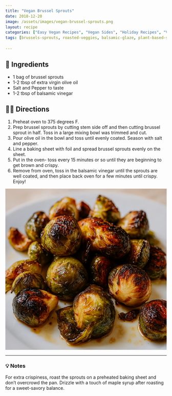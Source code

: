 ```yaml
---
title: "Vegan Brussel Sprouts"
date: 2018-12-20
image: /assets/images/vegan-brussel-sprouts.png
layout: recipe
categories: ["Easy Vegan Recipes", "Vegan Sides", "Holiday Recipes", "Vegetable Dishes"]
tags: [brussels-sprouts, roasted-veggies, balsamic-glaze, plant-based-sides, savory-vegan]

---
```


## 🧾 Ingredients

- 1 bag of brussel sprouts
- 1-2 tbsp of extra virgin olive oil
- Salt and Pepper to taste
- 1-2 tbsp of balsamic vinegar

## 👩‍🍳 Directions

1. Preheat oven to 375 degrees F.
2. Prep brussel sprouts by cutting stem side off and then cutting brussel sprout in half. Toss in a large mixing bowl was trimmed and cut.
3. Pour olive oil in the bowl and toss until evenly coated. Season with salt and pepper.
4. Line a baking sheet with foil and spread brussel sprouts evenly on the sheet.
5. Put in the oven- toss every 15 minutes or so until they are beginning to get brown and crispy.
6. Remove from oven, toss in the balsamic vinegar until the sprouts are well coated, and then place back oven for a few minutes until crispy. Enjoy!

![Brussel Sprouts](/assets/images/vegan-brussel-sprouts.png)

---

### 💡 Notes

For extra crispiness, roast the sprouts on a preheated baking sheet and don’t overcrowd the pan. Drizzle with a touch of maple syrup after roasting for a sweet-savory balance.
